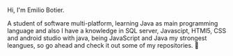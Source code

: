 Hi, I'm Emilio Botier.

A student of software multi-platform, learning Java as main programming language and also I have a knowledge in 
SQL server, Javascipt, HTMl5, CSS and android studio with java, being JavaScript and Java my strongest leangues, so go ahead and check it out some of my repositories. 👀 


<!---
- 👋 Hi, I’m @EmilioBoti
- 👀 I’m interested in ...
- 🌱 I’m currently learning ...
- 💞️ I’m looking to collaborate on ...
- 📫 How to reach me ...
--->
<!---
EmilioBoti/EmilioBoti is a ✨ special ✨ repository because its `README.md` (this file) appears on your GitHub profile.
You can click the Preview link to take a look at your changes.
--->
